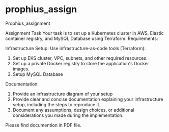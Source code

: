 # prophius_assign
Prophius_assignment

Assignment Task
Your task is to set up a Kubernetes cluster in AWS, Elastic container registry, and MySQL
Database using Terraform.
Requirements:

Infrastructure Setup:
Use infrastructure-as-code tools (Terraform):
1. Set up EKS cluster, VPC, subnets, and other required resources.
2. Set up a private Docker registry to store the application's Docker images.
3. Setup MySQL Database

Documentation:
1. Provide an infrastructure diagram of your setup
2. Provide clear and concise documentation explaining your infrastructure setup,
including the steps to reproduce it.
3. Document any assumptions, design choices, or additional considerations you made
during the implementation.

Please find documention in PDF file.

